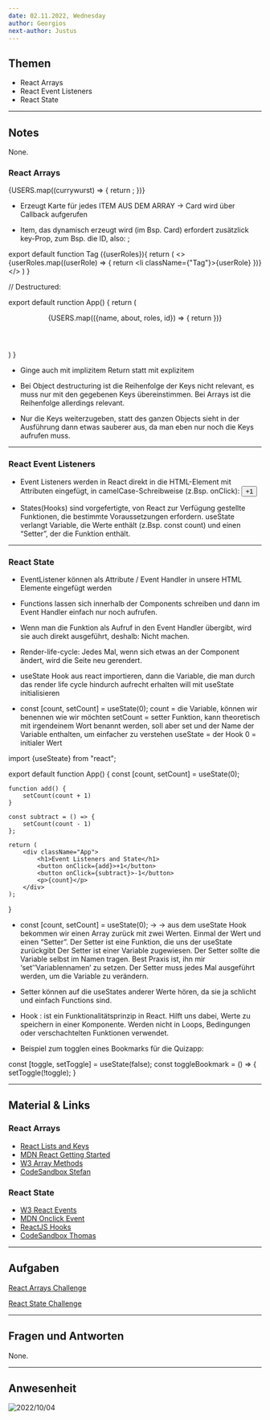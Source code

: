 ```yaml
---
date: 02.11.2022, Wednesday
author: Georgios
next-author: Justus
---
```


## Themen

- React Arrays
- React Event Listeners 
- React State

---

## Notes

None. 

### React Arrays


<div className="App__card-grid">
{USERS.map((currywurst) => {
    return <Card user={currywurst} />;
})}

- Erzeugt Karte für jedes ITEM AUS DEM ARRAY -> Card wird über Callback aufgerufen

- Item, das dynamisch erzeugt wird (im Bsp. Card) erfordert zusätzlick key-Prop, zum Bsp. die ID, also: <Card key={user.id} user={currywurst} />;


export default function Tag ({userRoles}){
    return (
        <>
          {userRoles.map((userRole) => {
            return <li className={"Tag"}>{userRole}</li>
          })}
        </>
    )
}

// Destructured:

export default runction App() {
    return (
        <main className="App__container">
        <Header />
        <div className="App__card-grid">
        {USERS.map(({name, about, roles, id}) => {
            return <Card key={id} name={name} about={about} roles={roles} />
        })}
        </div>
        </main>
    )
}



- Ginge auch mit implizitem Return statt mit explizitem 

- Bei Object destructuring ist die Reihenfolge der Keys nicht relevant, es muss nur mit den gegebenen Keys übereinstimmen. Bei Arrays ist die Reihenfolge allerdings relevant.

- Nur die Keys weiterzugeben, statt des ganzen Objects sieht in der Ausführung dann etwas sauberer aus, da man eben nur noch die Keys aufrufen muss. 

---

### React Event Listeners 

- Event Listeners werden in React direkt in die HTML-Element mit Attributen eingefügt, in camelCase-Schreibweise (z.Bsp. onClick):
<button onClick={add}>+1</button>

- States(Hooks) sind vorgefertigte, von React zur Verfügung gestellte Funktionen, die bestimmte Voraussetzungen erfordern. useState verlangt Variable, die Werte enthält (z.Bsp. const count) und einen “Setter”, der die Funktion enthält.

---

### React State

- EventListener können als Attribute / Event Handler in unsere HTML Elemente eingefügt werden

- Functions lassen sich innerhalb der Components schreiben und dann im Event Handler einfach nur noch aufrufen.

- Wenn man die Funktion als Aufruf in den Event Handler übergibt, wird sie auch direkt ausgeführt, deshalb: Nicht machen.

- Render-life-cycle: Jedes Mal, wenn sich etwas an der Component ändert, wird die Seite neu gerendert.

- useState Hook aus react importieren, dann die Variable, die man durch das render life cycle hindurch aufrecht erhalten will mit useState initialisieren

- const [count, setCount] = useState(0);
count = die Variable, können wir benennen wie wir möchten
setCount = setter Funktion, kann theoretisch mit irgendeinem Wort benannt werden, soll aber set und der Name der Variable enthalten, um einfacher zu verstehen
useState = der Hook
0 = initialer Wert

import {useSteate} from "react";

export default function App() {
    const [count, setCount] = useState(0);


    function add() {
        setCount(count + 1)
    }

    const subtract = () => {
        setCount(count - 1)
    };

    return (
        <div className="App">
            <h1>Event Listeners and State</h1>
            <button onClick={add}>+1</button>
            <button onClick={subtract}>-1</button>
            <p>{count}</p>
        </div>
    );
}


- const [count, setCount] = useState(0); ->
-> aus dem useState Hook bekommen wir einen Array zurück mit zwei Werten. Einmal der Wert und einen “Setter”.
Der Setter ist eine Funktion, die uns der useState zurückgibt
Der Setter ist einer Variable zugewiesen.
Der Setter sollte die Variable selbst im Namen tragen. Best Praxis ist, ihn mir ‘set’’Variablennamen’ zu setzen.
Der Setter muss jedes Mal ausgeführt werden, um die Variable zu verändern.

- Setter können auf die useStates anderer Werte hören, da sie ja schlicht und einfach Functions sind.

- Hook : ist ein Funktionalitätsprinzip in React. Hilft uns dabei, Werte zu speichern in einer Komponente. Werden nicht in Loops, Bedingungen oder verschachtelten Funktionen verwendet.


- Beispiel zum togglen eines Bookmarks für die Quizapp:

const [toggle, setToggle] = useState(false);
const toggleBookmark = () => {
setToggle(!toggle);
}

---

## Material & Links

### React Arrays 
- [React Lists and Keys](https://reactjs.org/docs/lists-and-keys.html)
- [MDN React Getting Started](https://developer.mozilla.org/en-US/docs/Learn/Tools_and_testing/Client-side_JavaScript_frameworks/React_getting_started)
- [W3 Array Methods](https://www.w3schools.com/react/react_es6_array_methods.asp)
- [CodeSandbox Stefan](https://codesandbox.io/s/ffm-web-22-1-react-arrays-77mic1?file=%2Fsrc%2FApp.js)

### React State
- [W3 React Events](https://www.w3schools.com/react/react_events.asp)
- [MDN Onclick Event](https://developer.mozilla.org/en-US/docs/Web/SVG/Attribute/onclick)
- [ReactJS Hooks](https://reactjs.org/docs/hooks-intro.html)
- [CodeSandbox Thomas](https://codesandbox.io/s/hungry-shadow-js9v8f?file=/src/App.js)

---

## Aufgaben

[React Arrays Challenge](../sessions/react-arrays/challenges-react-arrays.md)

[React State Challenge](https://github.com/neuefische/ffm-web-22-1/blob/main/sessions/react-state/challenges-react-state.md)

---

## Fragen und Antworten

None.

---

## Anwesenheit

![2022/10/04](../images/2022-10-20.png)
